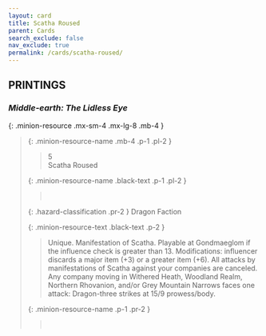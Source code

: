 ```yaml
---
layout: card
title: Scatha Roused
parent: Cards
search_exclude: false
nav_exclude: true
permalink: /cards/scatha-roused/
---
```


## PRINTINGS


### _Middle-earth: The Lidless Eye_

{: .minion-resource .mx-sm-4 .mx-lg-8 .mb-4 }
> {: .minion-resource-name .mb-4 .p-1 .pl-2 }
> > <div class="hazard-mp">5</div>
> > <div class="card-name">Scatha Roused</div>
>
> {: .minion-resource-name .black-text .p-1 .pl-2 }
> > &nbsp;
>
> {: .hazard-classification .pr-2 }
> Dragon Faction
>
> {: .minion-resource-text .black-text .p-2 }
> > Unique. Manifestation of Scatha. Playable at Gondmaeglom if the influence check is greater than 13.  Modifications: influencer discards a major item (+3) or a greater item (+6). All attacks by manifestations of Scatha against your companies are canceled. Any company moving in Withered Heath, Woodland Realm, Northern Rhovanion, and/or Grey Mountain Narrows faces one attack: Dragon-three strikes at 15/9 prowess/body. 
> 
> {: .minion-resource-name .p-1 .pr-2 }
> > <div class="card-shield"></div>
> > <div class="card-corruption-white">&nbsp;</div>
